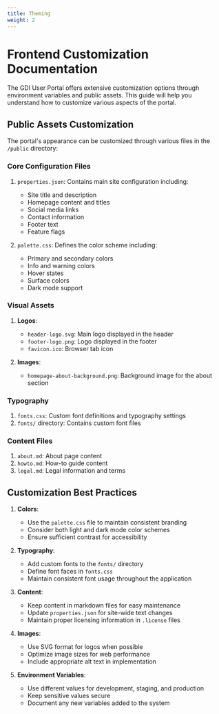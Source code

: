 ```yaml
---
title: Theming
weight: 2
---
```

<!--
SPDX-FileCopyrightText: 2024 PNED G.I.E.

SPDX-License-Identifier: CC-BY-4.0
-->

# Frontend Customization Documentation

The GDI User Portal offers extensive customization options through environment variables and public assets. This guide will help you understand how to customize various aspects of the portal.

## Public Assets Customization

The portal's appearance can be customized through various files in the `/public` directory:

### Core Configuration Files

1. `properties.json`: Contains main site configuration including:
   - Site title and description
   - Homepage content and titles
   - Social media links
   - Contact information
   - Footer text
   - Feature flags

2. `palette.css`: Defines the color scheme including:
   - Primary and secondary colors
   - Info and warning colors
   - Hover states
   - Surface colors
   - Dark mode support

### Visual Assets

1. **Logos**:
   - `header-logo.svg`: Main logo displayed in the header
   - `footer-logo.png`: Logo displayed in the footer
   - `favicon.ico`: Browser tab icon

2. **Images**:
   - `homepage-about-background.png`: Background image for the about section

### Typography

1. `fonts.css`: Custom font definitions and typography settings
2. `fonts/` directory: Contains custom font files

### Content Files

1. `about.md`: About page content
2. `howto.md`: How-to guide content
3. `legal.md`: Legal information and terms

## Customization Best Practices

1. **Colors**: 
   - Use the `palette.css` file to maintain consistent branding
   - Consider both light and dark mode color schemes
   - Ensure sufficient contrast for accessibility

2. **Typography**:
   - Add custom fonts to the `fonts/` directory
   - Define font faces in `fonts.css`
   - Maintain consistent font usage throughout the application

3. **Content**:
   - Keep content in markdown files for easy maintenance
   - Update `properties.json` for site-wide text changes
   - Maintain proper licensing information in `.license` files

4. **Images**:
   - Use SVG format for logos when possible
   - Optimize image sizes for web performance
   - Include appropriate alt text in implementation

5. **Environment Variables**:
   - Use different values for development, staging, and production
   - Keep sensitive values secure
   - Document any new variables added to the system